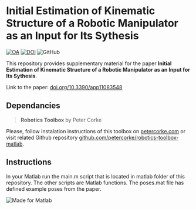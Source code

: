 # Initial Estimation of Kinematic Structure of a Robotic Manipulator as an Input for Its Sythesis

[![OA](https://img.shields.io/badge/MDPI%20Applied%20Sciences-Open%20Access-orange?style=social&logo=open-access)](https://doi.org/10.3390/app11083548)
[![DOI](https://img.shields.io/badge/doi-10.3390%2Fapp11083548-green)](https://doi.org/10.3390/app11083548)
![GitHub](https://img.shields.io/github/license/robot-vsb-cz/initial-estimation)

This repository provides supplementary material for the paper **Initial Estimation of Kinematic Structure of a Robotic Manipulator as an Input for Its Sythesis**.

Link to the paper: [doi.org/10.3390/app11083548](https://doi.org/10.3390/app11083548)

## Dependancies
> **Robotics Toolbox** by Peter Corke

Please, follow instalation instructions of this toolbox on [petercorke.com](https://petercorke.com/toolboxes/robotics-toolbox/) or visit related Github repository [github.com/petercorke/robotics-toolbox-matlab](https://github.com/petercorke/robotics-toolbox-matlab).

## Instructions
In your Matlab run the main.m script that is located in matlab folder of this repository. The other scripts are Matlab functions. The poses.mat file has defined example poses from the paper.

![Made for Matlab](https://img.shields.io/badge/made%20for-Matlab-green)
